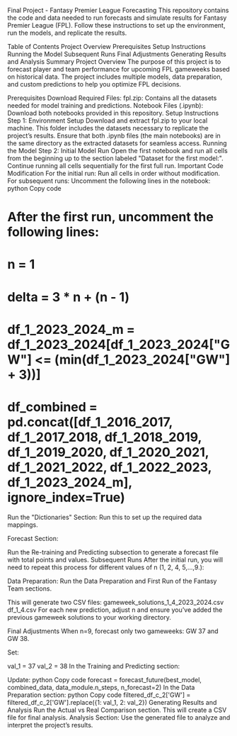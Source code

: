 Final Project - Fantasy Premier League Forecasting
This repository contains the code and data needed to run forecasts and simulate results for Fantasy Premier League (FPL). Follow these instructions to set up the environment, run the models, and replicate the results.

Table of Contents
Project Overview
Prerequisites
Setup Instructions
Running the Model
Subsequent Runs
Final Adjustments
Generating Results and Analysis
Summary
Project Overview
The purpose of this project is to forecast player and team performance for upcoming FPL gameweeks based on historical data. The project includes multiple models, data preparation, and custom predictions to help you optimize FPL decisions.

Prerequisites
Download Required Files:
fpl.zip: Contains all the datasets needed for model training and predictions.
Notebook Files (.ipynb): Download both notebooks provided in this repository.
Setup Instructions
Step 1: Environment Setup
Download and extract fpl.zip to your local machine. This folder includes the datasets necessary to replicate the project’s results.
Ensure that both .ipynb files (the main notebooks) are in the same directory as the extracted datasets for seamless access.
Running the Model
Step 2: Initial Model Run
Open the first notebook and run all cells from the beginning up to the section labeled "Dataset for the first model:".
Continue running all cells sequentially for the first full run.
Important Code Modification
For the initial run:
Run all cells in order without modification.
For subsequent runs:
Uncomment the following lines in the notebook:
python
Copy code
# After the first run, uncomment the following lines:
# n = 1
# delta = 3 * n + (n - 1)
# df_1_2023_2024_m = df_1_2023_2024[df_1_2023_2024["GW"] <= (min(df_1_2023_2024["GW"] + 3))]
# df_combined = pd.concat([df_1_2016_2017, df_1_2017_2018, df_1_2018_2019, df_1_2019_2020, df_1_2020_2021, df_1_2021_2022, df_1_2022_2023, df_1_2023_2024_m], ignore_index=True)
Run the "Dictionaries" Section: Run this to set up the required data mappings.

Forecast Section:

Run the Re-training and Predicting subsection to generate a forecast file with total points and values.
Subsequent Runs
After the initial run, you will need to repeat this process for different values of n (1, 2, 4, 5,...,9.):

Data Preparation: Run the Data Preparation and First Run of the Fantasy Team sections.

This will generate two CSV files:
gameweek_solutions_1_4_2023_2024.csv
df_1_4.csv
For each new prediction, adjust n and ensure you’ve added the previous gameweek solutions to your working directory.

Final Adjustments
When n=9, forecast only two gameweeks: GW 37 and GW 38.

Set:

val_1 = 37
val_2 = 38
In the Training and Predicting section:

Update:
python
Copy code
forecast = forecast_future(best_model, combined_data, data_module.n_steps, n_forecast=2)
In the Data Preparation section:
python
Copy code
filtered_df_c_2['GW'] = filtered_df_c_2['GW'].replace({1: val_1, 2: val_2})
Generating Results and Analysis
Run the Actual vs Real Comparison section. This will create a CSV file for final analysis.
Analysis Section: Use the generated file to analyze and interpret the project’s results.
